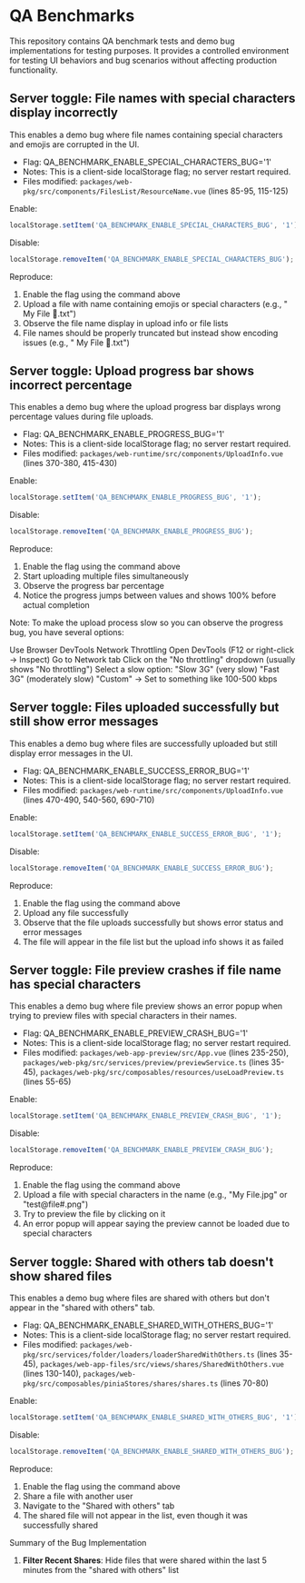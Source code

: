 # QA Benchmarks

This repository contains QA benchmark tests and demo bug implementations for testing purposes. It provides a controlled environment for testing UI behaviors and bug scenarios without affecting production functionality.

## Server toggle: File names with special characters display incorrectly

This enables a demo bug where file names containing special characters and emojis are corrupted in the UI.

- Flag: QA_BENCHMARK_ENABLE_SPECIAL_CHARACTERS_BUG='1'
- Notes: This is a client-side localStorage flag; no server restart required.
- Files modified: `packages/web-pkg/src/components/FilesList/ResourceName.vue` (lines 85-95, 115-125)

Enable:
```js
localStorage.setItem('QA_BENCHMARK_ENABLE_SPECIAL_CHARACTERS_BUG', '1');
```

Disable:
```js
localStorage.removeItem('QA_BENCHMARK_ENABLE_SPECIAL_CHARACTERS_BUG');
```

Reproduce:
1) Enable the flag using the command above
2) Upload a file with name containing emojis or special characters (e.g., " My File 🎉.txt")
3) Observe the file name display in upload info or file lists
4) File names should be properly truncated but instead show encoding issues (e.g., " My File 🎨.txt")

## Server toggle: Upload progress bar shows incorrect percentage

This enables a demo bug where the upload progress bar displays wrong percentage values during file uploads.

- Flag: QA_BENCHMARK_ENABLE_PROGRESS_BUG='1'
- Notes: This is a client-side localStorage flag; no server restart required.
- Files modified: `packages/web-runtime/src/components/UploadInfo.vue` (lines 370-380, 415-430)

Enable:
```js
localStorage.setItem('QA_BENCHMARK_ENABLE_PROGRESS_BUG', '1');
```

Disable:
```js
localStorage.removeItem('QA_BENCHMARK_ENABLE_PROGRESS_BUG');
```

Reproduce:
1) Enable the flag using the command above
2) Start uploading multiple files simultaneously
3) Observe the progress bar percentage
4) Notice the progress jumps between values and shows 100% before actual completion

Note: 
To make the upload process slow so you can observe the progress bug, you have several options:

Use Browser DevTools Network Throttling
Open DevTools (F12 or right-click → Inspect)
Go to Network tab
Click on the "No throttling" dropdown (usually shows "No throttling")
Select a slow option:
"Slow 3G" (very slow)
"Fast 3G" (moderately slow)
"Custom" → Set to something like 100-500 kbps

## Server toggle: Files uploaded successfully but still show error messages

This enables a demo bug where files are successfully uploaded but still display error messages in the UI.

- Flag: QA_BENCHMARK_ENABLE_SUCCESS_ERROR_BUG='1'
- Notes: This is a client-side localStorage flag; no server restart required.
- Files modified: `packages/web-runtime/src/components/UploadInfo.vue` (lines 470-490, 540-560, 690-710)

Enable:
```js
localStorage.setItem('QA_BENCHMARK_ENABLE_SUCCESS_ERROR_BUG', '1');
```

Disable:
```js
localStorage.removeItem('QA_BENCHMARK_ENABLE_SUCCESS_ERROR_BUG');
```

Reproduce:
1) Enable the flag using the command above
2) Upload any file successfully
3) Observe that the file uploads successfully but shows error status and error messages
4) The file will appear in the file list but the upload info shows it as failed

## Server toggle: File preview crashes if file name has special characters

This enables a demo bug where file preview shows an error popup when trying to preview files with special characters in their names.

- Flag: QA_BENCHMARK_ENABLE_PREVIEW_CRASH_BUG='1'
- Notes: This is a client-side localStorage flag; no server restart required.
- Files modified: `packages/web-app-preview/src/App.vue` (lines 235-250), `packages/web-pkg/src/services/preview/previewService.ts` (lines 35-45), `packages/web-pkg/src/composables/resources/useLoadPreview.ts` (lines 55-65)

Enable:
```js
localStorage.setItem('QA_BENCHMARK_ENABLE_PREVIEW_CRASH_BUG', '1');
```

Disable:
```js
localStorage.removeItem('QA_BENCHMARK_ENABLE_PREVIEW_CRASH_BUG');
```

Reproduce:
1) Enable the flag using the command above
2) Upload a file with special characters in the name (e.g., "My File.jpg" or "test@file#.png")
3) Try to preview the file by clicking on it
4) An error popup will appear saying the preview cannot be loaded due to special characters

## Server toggle: Shared with others tab doesn't show shared files

This enables a demo bug where files are shared with others but don't appear in the "shared with others" tab.

- Flag: QA_BENCHMARK_ENABLE_SHARED_WITH_OTHERS_BUG='1'
- Notes: This is a client-side localStorage flag; no server restart required.
- Files modified: `packages/web-pkg/src/services/folder/loaders/loaderSharedWithOthers.ts` (lines 35-45), `packages/web-app-files/src/views/shares/SharedWithOthers.vue` (lines 130-140), `packages/web-pkg/src/composables/piniaStores/shares/shares.ts` (lines 70-80)

Enable:
```js
localStorage.setItem('QA_BENCHMARK_ENABLE_SHARED_WITH_OTHERS_BUG', '1');
```

Disable:
```js
localStorage.removeItem('QA_BENCHMARK_ENABLE_SHARED_WITH_OTHERS_BUG');
```

Reproduce:
1) Enable the flag using the command above
2) Share a file with another user
3) Navigate to the "Shared with others" tab
4) The shared file will not appear in the list, even though it was successfully shared

Summary of the Bug Implementation
1. **Filter Recent Shares**: Hide files that were shared within the last 5 minutes from the "shared with others" list

